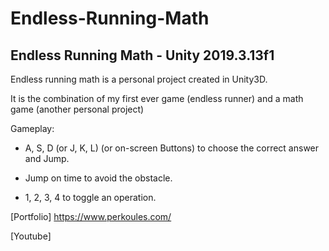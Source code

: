 # Endless-Running-Math
## Endless Running Math - Unity 2019.3.13f1


Endless running math is a personal project created in Unity3D. 

It is the combination of my first ever game (endless runner) and a math game (another personal project)

Gameplay:

* A, S, D (or J, K, L) (or on-screen Buttons) to choose the correct answer and Jump.

* Jump on time to avoid the obstacle.

* 1, 2, 3, 4 to toggle an operation.


[Portfolio] https://www.perkoules.com/

[Youtube] 
